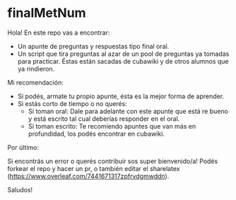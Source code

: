# finalMetNum

Hola! En este repo vas a encontrar:

- Un apunte de preguntas y respuestas tipo final oral.
- Un script que tira preguntas al azar de un pool de preguntas ya tomadas para practicar. Éstas están sacadas de cubawiki y de otros alumnos que ya rindieron.

Mi recomendación:
- Si podés, armate tu propio apunte, ésta es la mejor forma de aprender.
- Si estás corto de tiempo o no querés:
  - Si toman oral: Dale para adelante con este apunte que está re bueno y está escrito tal cual deberías responder en el oral.
  - Si toman escrito: Te recomiendo apuntes que van más en profundidad, los podés encontrar en cubawiki.

Por último: 

Si encontrás un error o querés contribuir sos super bienvenido/a! Podés forkear el repo y hacer un pr, o también editar el sharelatex (https://www.overleaf.com/7441671317zpfrvdgmwddn).

Saludos!

